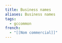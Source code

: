 ```yaml
---
title: Business names
aliases: Business names
tags:
  - gccommon
french:
  - "[[Nom commercial]]"
---
```

